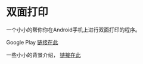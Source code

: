 # 双面打印

一个小小的帮你你在Android手机上进行双面打印的程序。

Google Play [链接在此](https://play.google.com/store/apps/details?id=fun.wqiang.oddprint)

一些小小的背景介绍， [链接在此](https://t.me/yygqg/33)
